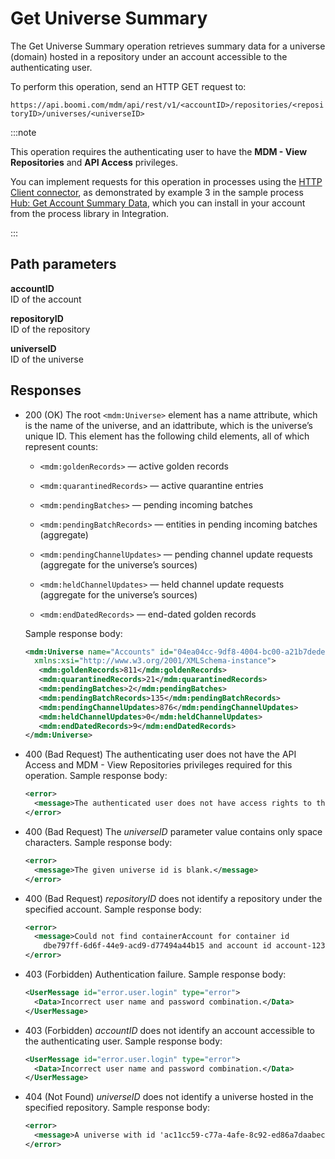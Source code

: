 # Get Universe Summary 

<head>
  <meta name="guidename" content="DataHub"/>
  <meta name="context" content="GUID-9c0d97d1-f687-4908-92f7-e910dc4c409a"/>
</head>


The Get Universe Summary operation retrieves summary data for a universe \(domain\) hosted in a repository under an account accessible to the authenticating user.

To perform this operation, send an HTTP GET request to:

`https://api.boomi.com/mdm/api/rest/v1/<accountID>/repositories/<repositoryID>/universes/<universeID>`

:::note

This operation requires the authenticating user to have the **MDM - View Repositories** and **API Access** privileges.

You can implement requests for this operation in processes using the [HTTP Client connector](/docs/Atomsphere/Integration/Connectors/r-atm-HTTP_Client_connector_d64af80e-febe-4cd2-89ad-e3d0fc53c502.md), as demonstrated by example 3 in the sample process [ Hub: Get Account Summary Data](https://platform.boomi.com/#build;processLibrary=7a24b7d3-a197-410c-aa98-1a2519896ffa), which you can install in your account from the process library in Integration.

:::

## Path parameters 

**accountID**  
ID of the account

**repositoryID**  
ID of the repository

**universeID**  
ID of the universe


## Responses 

-   200 \(OK\) The root `<mdm:Universe>` element has a name attribute, which is the name of the universe, and an idattribute, which is the universe’s unique ID. This element has the following child elements, all of which represent counts:

    -   `<mdm:goldenRecords>` — active golden records

    -   `<mdm:quarantinedRecords>` — active quarantine entries

    -   `<mdm:pendingBatches>` — pending incoming batches

    -   `<mdm:pendingBatchRecords>` — entities in pending incoming batches \(aggregate\)

    -   `<mdm:pendingChannelUpdates>` — pending channel update requests \(aggregate for the universe’s sources\)

    -   `<mdm:heldChannelUpdates>` — held channel update requests \(aggregate for the universe’s sources\)

    -   `<mdm:endDatedRecords>` — end-dated golden records

    Sample response body:

    ```xml
    <mdm:Universe name="Accounts" id="04ea04cc-9df8-4004-bc00-a21b7dede1bb" xmlns:mdm="http://mdm.api.platform.boomi.com/" 
      xmlns:xsi="http://www.w3.org/2001/XMLSchema-instance">
       <mdm:goldenRecords>811</mdm:goldenRecords>
       <mdm:quarantinedRecords>21</mdm:quarantinedRecords>
       <mdm:pendingBatches>2</mdm:pendingBatches>
       <mdm:pendingBatchRecords>135</mdm:pendingBatchRecords>
       <mdm:pendingChannelUpdates>876</mdm:pendingChannelUpdates>
       <mdm:heldChannelUpdates>0</mdm:heldChannelUpdates>
       <mdm:endDatedRecords>9</mdm:endDatedRecords>
    </mdm:Universe>
    
    ```

- 400 (Bad Request) The authenticating user does not have the API Access and MDM - View Repositories privileges required for this operation. Sample response body:

  ```xml
  <error>
    <message>The authenticated user does not have access rights to this functionality</message>
  </error>
  ```

- 400 (Bad Request) The *universeID* parameter value contains only space characters. Sample response body:
  
  ```xml
  <error>
    <message>The given universe id is blank.</message>
  </error> 
  ```

- 400 (Bad Request) *repositoryID* does not identify a repository under the specified account. Sample response body:

  ```xml
  <error>
    <message>Could not find containerAccount for container id 
      dbe797ff-6d6f-44e9-acd9-d77494a44b15 and account id account-123456</message>
  </error>
  ```

- 403 (Forbidden) Authentication failure. Sample response body:

  ```xml
  <UserMessage id="error.user.login" type="error">
    <Data>Incorrect user name and password combination.</Data>
  </UserMessage>
  ```

- 403 (Forbidden) *accountID* does not identify an account accessible to the authenticating user. Sample response body:
  
  ```xml
  <UserMessage id="error.user.login" type="error">
    <Data>Incorrect user name and password combination.</Data>
  </UserMessage>
  ```

- 404 (Not Found) *universeID* does not identify a universe hosted in the specified repository. Sample response body:
  
  ```xml
  <error>
    <message>A universe with id 'ac11cc59-c77a-4afe-8c92-ed86a7daabec' does not exist.</message>
  </error> 
  ```

